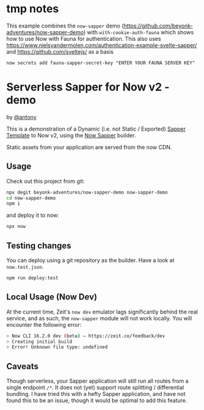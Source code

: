 
# tmp notes

This example combines the `now-sapper` demo (https://github.com/beyonk-adventures/now-sapper-demo) with `with-cookie-auth-fauna` which shows how to use Now with Fauna for authentication. This also uses https://www.nielsvandermolen.com/authentication-example-svelte-sapper/ and https://github.com/sveltejs/ as a basis


`now secrets add fauna-sapper-secret-key "ENTER YOUR FAUNA SERVER KEY"`





# Serverless Sapper for Now v2 - demo

by [@antony](https://github.com/antony)

This is a demonstration of a Dynamic (i.e. not Static / Exported) [Sapper Template](https://github.com/sveltejs/sapper-template) to Now v2, using the [Now Sapper](https://github.com/thgh/now-sapper) builder.

Static assets from your application are served from the now CDN.

## Usage

Check out this project from git:

```bash
npx degit beyonk-adventures/now-sapper-demo now-sapper-demo
cd now-sapper-demo
npm i
```

and deploy it to now:

```bash
npx now
```

## Testing changes

You can deploy using a git repository as the builder. Have a look at `now.test.json`.

```bash
npm run deploy:test
```

## Local Usage (Now Dev)

At the current time, Zeit's `now dev` emulator lags significantly behind the real service, and as such, the `now-sapper` module will not work locally. You will encounter the following error:

```bash
> Now CLI 16.2.0 dev (beta) — https://zeit.co/feedback/dev
> Creating initial build
> Error! Unknown file type: undefined
```

## Caveats

Though serverless, your Sapper application will still run all routes from a single endpoint `/*`. It does not (yet) support route splitting / differential bundling. I have tried this with a hefty Sapper application, and have not found this to be an issue, though it would be optimal to add this feature.
